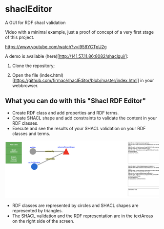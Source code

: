 # shaclEditor
A GUI for RDF shacl validation

Video with a minimal example, just a proof of concept of a very first stage of this project.

https://www.youtube.com/watch?v=i958YCTpU2g

A demo is available (here)[http://141.57.11.86:8082/shaclgui/]:

1) Clone the repository;

2) Open the file (index.html)[https://github.com/firmao/shaclEditor/blob/master/index.html] in your webbrowser.

## What you can do with this "Shacl RDF Editor"

- Create RDF class and add properties and RDF terms.
- Create SHACL shape and add constraints to validate the content in your RDF classes.
- Execute and see the results of your SHACL validation on your RDF classes and terms.

<img src="shaclGuiScreen.png">

- RDF classes are represented by circles and SHACL shapes are represented by triangles.
- The SHACL validation and the RDF representation are in the textAreas on the right side of the screen.
